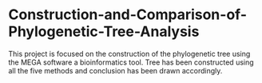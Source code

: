 # Construction-and-Comparison-of-Phylogenetic-Tree-Analysis
This project is focused on the construction of the phylogenetic tree using the MEGA software a bioinformatics tool. Tree has been constructed using all the five methods and conclusion has been drawn accordingly.
